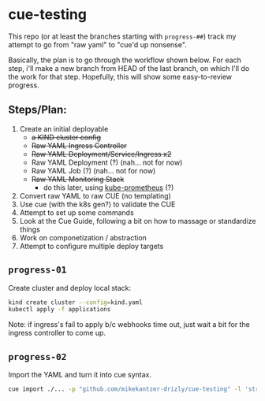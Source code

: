 # cue-testing

This repo (or at least the branches starting with `progress-##`) track my attempt to go from "raw yaml" to "cue'd up nonsense". 

Basically, the plan is to go through the workflow shown below. For each step, i'll make a new branch from HEAD of the last branch, on which I'll do the work for that step. Hopefully, this will show some easy-to-review progress.

## Steps/Plan:

1. Create an initial deployable
     - ~~a KIND cluster config~~
     - ~~Raw YAML Ingress Controller~~
     - ~~Raw YAML Deployment/Service/Ingress x2~~
     - Raw YAML Deployment (?) (nah... not for now)
     - Raw YAML Job (?) (nah... not for now)
     - ~~Raw YAML Monitoring Stack~~ 
       - do this later, using [kube-prometheus](https://github.com/prometheus-operator/kube-prometheus/tree/main/manifests) (?)
2. Convert raw YAML to raw CUE (no templating)
3. Use cue (with the k8s gen?) to validate the CUE
4. Attempt to set up some commands
5. Look at the Cue Guide, following a bit on how to massage or standardize things
6. Work on componetization / abstraction
7. Attempt to configure multiple deploy targets

## `progress-01`

Create cluster and deploy local stack:
```sh
kind create cluster --config=kind.yaml
kubectl apply -f applications
```
Note: if ingress's fail to apply b/c webhooks time out, just wait a bit for the ingress controller to come up.

## `progress-02`

Import the YAML and turn it into cue syntax. 
```sh
cue import ./... -p "github.com/mikekantzer-drizly/cue-testing" -l 'strings.ToCamel(kind)' -l metadata.name -f
```